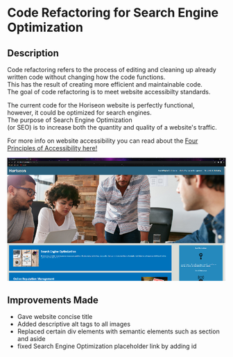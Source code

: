 # Code Refactoring for Search Engine Optimization

## Description

Code refactoring refers to the process of editing and cleaning up already  
written code without changing how the code functions.  
This has the result of creating more efficient and maintainable code.  
The goal of code refactoring is to meet website accessibilty standards.

The current code for the Horiseon website is perfectly functional,  
however, it could be optimized for search engines.  
The purpose of Search Engine Optimization  
(or SEO) is to increase both the quantity and quality of a website's traffic.  

For more info on website accessibility you can read about the [Four Principles of Accessibility here!](https://www.w3.org/WAI/WCAG21/Understanding/intro#understanding-the-four-principles-of-accessibility)

![](assets/images/horiseon-screenshot.png)

## Improvements Made
* Gave website concise title
* Added descriptive alt tags to all images
* Replaced certain div elements with semantic elements such as section and aside
* fixed Search Engine Optimization placeholder link by adding id